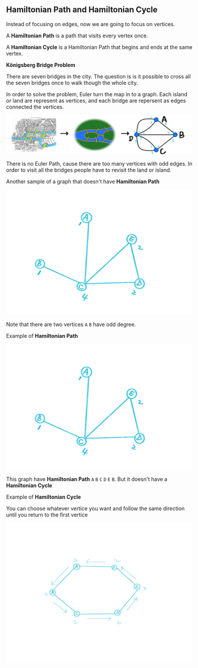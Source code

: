 <!--title={Undirected Graphs}-->

<!--badges={Algorithms:5,Python:5}-->

<!--concepts={Hamiltonian Path and Hamiltonian Cycle}--> 

## Hamiltonian Path and Hamiltonian Cycle

Instead of focusing on edges, now we are going to focus on vertices.

A **Hamiltonian Path**  is a path that visits every vertex once.

A **Hamiltonian Cycle** is a Hamiltonian Path that begins and ends at the same vertex.



**Königsberg Bridge Problem**

There are seven bridges in the city. The question is is it possible to cross all the seven bridges once to walk though the whole city. 

In order to solve the problem, Euler turn the map in to a graph. Each island or land are represent as vertices, and each bridge are repersent as edges connected the vertices.

![](../images/4a.jpg)



There  is no Euler Path, cause there are too many vertices with odd edges. In order to visit all the bridges people have to revisit the land or island.

Another sample of a graph that doesn't have **Hamiltonian Path**

![](../images/4b.jpg)

Note that there are two vertices `A` `B`  have odd degree.

Example of **Hamiltonian Path**   

![](../images/4c.jpg)

This graph  have **Hamiltonian Path** `A` `B` `C` `D` `E` `B`. But it doesn't have a **Hamiltonian Cycle** 



Example of **Hamiltonian Cycle**   

You can choose whatever vertice you want and follow the same direction until you return to the first vertice 

![](../images/4d.jpg)